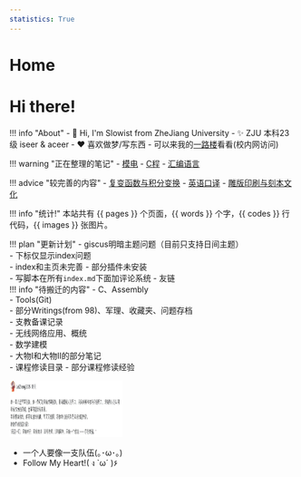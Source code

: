 ```yaml
---
statistics: True
---
```


# Home

# Hi there!

!!! info "About"
    - 👋 Hi, I'm Slowist from ZheJiang University
    - ✨ ZJU 本科23级 iseer & aceer
    - ❤ 喜欢做梦/写东西
    - 可以来我的[一路楼](https://www.cc98.org/topic/6064267)看看(校内网访问)

!!! warning "正在整理的笔记"
    - [模电](EE/EletronicsFundamental/Analog/index.md)
    - [C程](Language/C/index.md)
    - [汇编语言](Language/Asm/index.md)

!!! advice "较完善的内容"
    - [复变函数与积分变换](Math/Complex/index.md)
    - [英语口译](English/Interpretation/index.md)
    - [雕版印刷与刻本文化](Others/雕版印刷与刻本文化.md)

!!! info "统计!"
    本站共有 {{ pages }} 个页面，{{ words }} 个字，{{ codes }} 行代码，{{ images }} 张图片。

!!! plan "更新计划"
    - giscus明暗主题问题（目前只支持日间主题）   
    - 下标仅显示index问题  
    - index和主页未完善
    - 部分插件未安装    
    - 写脚本在所有`index.md`下面加评论系统
    - 友链   
    !!! info "待搬迁的内容"
      - C、Assembly  
      - Tools(Git)  
      - 部分Writings(from 98)、军理、收藏夹、问题存档  
      - 支教备课记录  
      - 无线网络应用、概统  
      - 数学建模  
      - 大物I和大物II的部分笔记   
      - 课程修读目录
      - 部分课程修读经验   

<img src="1.jpg" alt="csdiy" width="200" height="100">

- 一个人要像一支队伍(｡･ω･｡)  
- Follow My Heart!( ง `ω´ )۶  

<script src="https://giscus.app/client.js"
        data-repo="Slowist-Lee/notebook"
        data-repo-id="R_kgDONfrw0A"
        data-category="Announcements"
        data-category-id="DIC_kwDONfrw0M4ClZMR"
        data-mapping="pathname"
        data-strict="0"
        data-reactions-enabled="1"
        data-emit-metadata="0"
        data-input-position="top"
        data-theme="preferred_color_scheme"
        data-lang="zh-CN"
        crossorigin="anonymous"
        async>
</script>